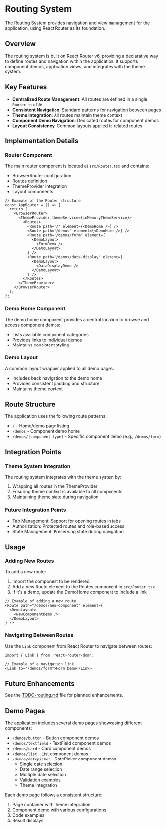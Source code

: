 # Routing System

The Routing System provides navigation and view management for the application, using React Router as its foundation.

## Overview

The routing system is built on React Router v6, providing a declarative way to define routes and navigation within the application. It supports component demos, application views, and integrates with the theme system.

## Key Features

- **Centralized Route Management**: All routes are defined in a single `Router.tsx` file
- **Consistent Navigation**: Standard patterns for navigation between pages
- **Theme Integration**: All routes maintain theme context
- **Component Demo Navigation**: Dedicated routes for component demos
- **Layout Consistency**: Common layouts applied to related routes

## Implementation Details

### Router Component

The main router component is located at `src/Router.tsx` and contains:

- BrowserRouter configuration
- Routes definition
- ThemeProvider integration
- Layout components

```tsx
// Example of the Router structure
const AppRouter = () => {
  return (
    <BrowserRouter>
      <ThemeProvider themeService={inMemoryThemeService}>
        <Routes>
          <Route path="/" element={<DemoHome />} />
          <Route path="/demos" element={<DemoHome />} />
          <Route path="/demos/form" element={
            <DemoLayout>
              <FormDemo />
            </DemoLayout>
          } />
          <Route path="/demos/data-display" element={
            <DemoLayout>
              <DataDisplayDemo />
            </DemoLayout>
          } />
        </Routes>
      </ThemeProvider>
    </BrowserRouter>
  );
};
```

### Demo Home Component

The demo home component provides a central location to browse and access component demos:

- Lists available component categories
- Provides links to individual demos
- Maintains consistent styling

### Demo Layout

A common layout wrapper applied to all demo pages:

- Includes back navigation to the demo home
- Provides consistent padding and structure
- Maintains theme context

## Route Structure

The application uses the following route patterns:

- `/` - Home/demo page listing
- `/demos` - Component demo home
- `/demos/[component-type]` - Specific component demo (e.g., `/demos/form`)

## Integration Points

### Theme System Integration

The routing system integrates with the theme system by:

1. Wrapping all routes in the ThemeProvider
2. Ensuring theme context is available to all components
3. Maintaining theme state during navigation

### Future Integration Points

- Tab Management: Support for opening routes in tabs
- Authorization: Protected routes and role-based access
- State Management: Preserving state during navigation

## Usage

### Adding New Routes

To add a new route:

1. Import the component to be rendered
2. Add a new Route element to the Routes component in `src/Router.tsx`
3. If it's a demo, update the DemoHome component to include a link

```tsx
// Example of adding a new route
<Route path="/demos/new-component" element={
  <DemoLayout>
    <NewComponentDemo />
  </DemoLayout>
} />
```

### Navigating Between Routes

Use the `Link` component from React Router to navigate between routes:

```tsx
import { Link } from 'react-router-dom';

// Example of a navigation link
<Link to="/demos/form">Form Demo</Link>
```

## Future Enhancements

See the [TODO-routing.md](TODO-routing.md) file for planned enhancements.

## Demo Pages
The application includes several demo pages showcasing different components:

- `/demos/button` - Button component demos
- `/demos/textfield` - TextField component demos
- `/demos/card` - Card component demos
- `/demos/list` - List component demos
- `/demos/datepicker` - DatePicker component demos
  - Single date selection
  - Date range selection
  - Multiple date selection
  - Validation examples
  - Theme integration

Each demo page follows a consistent structure:
1. Page container with theme integration
2. Component demo with various configurations
3. Code examples
4. Result displays 
